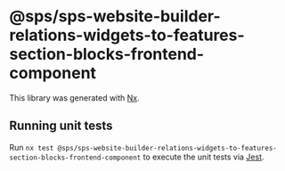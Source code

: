 # @sps/sps-website-builder-relations-widgets-to-features-section-blocks-frontend-component

This library was generated with [Nx](https://nx.dev).

## Running unit tests

Run `nx test @sps/sps-website-builder-relations-widgets-to-features-section-blocks-frontend-component` to execute the unit tests via [Jest](https://jestjs.io).
